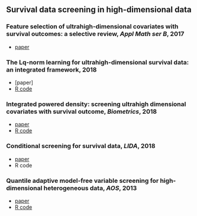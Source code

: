 
## Survival data screening in high-dimensional data

 
  ### Feature selection of ultrahigh-dimensional covariates with survival outcomes: a selective review, *Appl Math ser B*, 2017
  * [paper](https://www.stt.msu.edu/users/hhong/review_survival_high.pdf)
  
  ### The Lq-norm learning for ultrahigh-dimensional survival data: an integrated framework, 2018 
  * [paper]
  * [R code](https://github.com/younghhk/software//Lq.r)
  
  ### Integrated powered density: screening ultrahigh dimensional covariates with survival outcome, *Biometrics*, 2018 
  * [paper](https://www.stt.msu.edu/users/hhong/Hong_et_al-2017-Biometrics.pdf)
  * [R code](https://github.com/younghhk/software/IPOD.r)
 
 ### Conditional screening for survival data, *LIDA*, 2018
 * [paper](https://www.stt.msu.edu/users/hhong/conditional_survival.pdf) 
 * R code
 
 ### Quantile adaptive model-free variable screening for high-dimensional heterogeneous data, *AOS*, 2013
 * [paper](https://www.stt.msu.edu/users/hhong/screening.pdf)
 * [R code](https://github.com/younghhk/software/QA.r)
  
